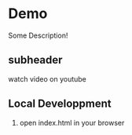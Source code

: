 # Demo 

Some Description!

## subheader

watch video on youtube

## Local Developpment

1. open index.html in your browser 

